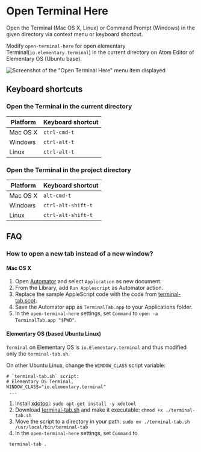 # Open Terminal Here

Open the Terminal (Mac OS X, Linux) or Command Prompt (Windows)
in the given directory via context menu or keyboard shortcut.

  Modify `open-terminal-here` for open elementary Terminal(`io.elementary.terminal`)
in the current directory on Atom Editor of Elementary OS (Ubuntu base).


![Screenshot of the "Open Terminal Here" menu item displayed][1]

## Keyboard shortcuts

### Open the Terminal in the current directory

Platform | Keyboard shortcut
-------- | -----------------
Mac OS X | `ctrl-cmd-t`
Windows  | `ctrl-alt-t`
Linux    | `ctrl-alt-t`

### Open the Terminal in the project directory

Platform | Keyboard shortcut
-------- | -----------------
Mac OS X | `alt-cmd-t`
Windows  | `ctrl-alt-shift-t`
Linux    | `ctrl-alt-shift-t`

## FAQ

### How to open a new tab instead of a new window?

#### Mac OS X

1. Open [Automator][2] and select `Application` as new document.
2. From the Library, add `Run Applescript` as Automator action.
3. Replace the sample AppleScript code with the code from
   [terminal-tab.scpt][3].
4. Save the Automator app as `TerminalTab.app` to your Applications folder.
5. In the `open-terminal-here` settings, set `Command` to
   `open -a TerminalTab.app "$PWD"`.

#### Elementary OS (based Ubuntu Linux)
`Terminal` on Elementary OS is `io.Elementary.terminal`
and thus modified only the `terminal-tab.sh`.

On other Ubuntu Linux, change the `WINDOW_CLASS` script variable:
```
# `terminal-tab.sh` script:
# Elementary OS Terminal,
WINDOW_CLASS="io.elementary.terminal"
 ...
```

1. Install [xdotool][4]:
   `sudo apt-get install -y xdotool`
2. Download [terminal-tab.sh][5] and make it executable:
   `chmod +x ./terminal-tab.sh`
3. Move the script to a directory in your path:
   `sudo mv ./terminal-tab.sh /usr/local/bin/terminal-tab`
4. In the `open-terminal-here` settings,
  set `Command` to
```
 terminal-tab .
 ```
 

[1]: https://raw.githubusercontent.com/blueimp/atom-open-terminal-here/master/screenshot.png
[2]: https://en.wikipedia.org/wiki/Automator_(software)
[3]: https://github.com/usemodj/atom-open-terminal-here/blob/master/terminal-tab.scpt
[4]: http://www.semicomplete.com/projects/xdotool/
[5]: https://github.com/usemodj/atom-open-terminal-here/blob/master/terminal-tab.sh
